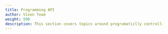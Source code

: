 ```yaml
---
title: Programming API
author: Vixen Team
weight: 500
description: This section covers topics around programaticlly controlling Vixen.
---
```



